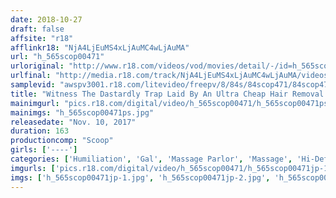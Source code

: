 ```yaml
---
date: 2018-10-27
draft: false
affsite: "r18"
afflinkr18: "NjA4LjEuMS4xLjAuMC4wLjAuMA"
url: "h_565scop00471"
urloriginal: "http://www.r18.com/videos/vod/movies/detail/-/id=h_565scop00471"
urlfinal: "http://media.r18.com/track/NjA4LjEuMS4xLjAuMC4wLjAuMA/videos/vod/movies/detail/-/id=h_565scop00471"
samplevid: "awspv3001.r18.com/litevideo/freepv/8/84s/84scop471/84scop471_dmb_w.mp4"
title: "Witness The Dastardly Trap Laid By An Ultra Cheap Hair Removal Salon That Lures Gal Bitches In With The Bait Of Super Cheap Hair Removal Sessions"
mainimgurl: "pics.r18.com/digital/video/h_565scop00471/h_565scop00471ps.jpg"
mainimgs: "h_565scop00471ps.jpg"
releasedate: "Nov. 10, 2017"
duration: 163
productioncomp: "Scoop"
girls: ['----']
categories: ['Humiliation', 'Gal', 'Massage Parlor', 'Massage', 'Hi-Def']
imgurls: ['pics.r18.com/digital/video/h_565scop00471/h_565scop00471jp-1.jpg', 'pics.r18.com/digital/video/h_565scop00471/h_565scop00471jp-2.jpg', 'pics.r18.com/digital/video/h_565scop00471/h_565scop00471jp-3.jpg', 'pics.r18.com/digital/video/h_565scop00471/h_565scop00471jp-4.jpg', 'pics.r18.com/digital/video/h_565scop00471/h_565scop00471jp-5.jpg', 'pics.r18.com/digital/video/h_565scop00471/h_565scop00471jp-6.jpg', 'pics.r18.com/digital/video/h_565scop00471/h_565scop00471jp-7.jpg', 'pics.r18.com/digital/video/h_565scop00471/h_565scop00471jp-8.jpg', 'pics.r18.com/digital/video/h_565scop00471/h_565scop00471jp-9.jpg', 'pics.r18.com/digital/video/h_565scop00471/h_565scop00471jp-10.jpg', 'pics.r18.com/digital/video/h_565scop00471/h_565scop00471jp-11.jpg', 'pics.r18.com/digital/video/h_565scop00471/h_565scop00471jp-12.jpg', 'pics.r18.com/digital/video/h_565scop00471/h_565scop00471jp-13.jpg', 'pics.r18.com/digital/video/h_565scop00471/h_565scop00471jp-14.jpg', 'pics.r18.com/digital/video/h_565scop00471/h_565scop00471jp-15.jpg', 'pics.r18.com/digital/video/h_565scop00471/h_565scop00471jp-16.jpg', 'pics.r18.com/digital/video/h_565scop00471/h_565scop00471jp-17.jpg', 'pics.r18.com/digital/video/h_565scop00471/h_565scop00471jp-18.jpg', 'pics.r18.com/digital/video/h_565scop00471/h_565scop00471jp-19.jpg', 'pics.r18.com/digital/video/h_565scop00471/h_565scop00471jp-20.jpg']
imgs: ['h_565scop00471jp-1.jpg', 'h_565scop00471jp-2.jpg', 'h_565scop00471jp-3.jpg', 'h_565scop00471jp-4.jpg', 'h_565scop00471jp-5.jpg', 'h_565scop00471jp-6.jpg', 'h_565scop00471jp-7.jpg', 'h_565scop00471jp-8.jpg', 'h_565scop00471jp-9.jpg', 'h_565scop00471jp-10.jpg', 'h_565scop00471jp-11.jpg', 'h_565scop00471jp-12.jpg', 'h_565scop00471jp-13.jpg', 'h_565scop00471jp-14.jpg', 'h_565scop00471jp-15.jpg', 'h_565scop00471jp-16.jpg', 'h_565scop00471jp-17.jpg', 'h_565scop00471jp-18.jpg', 'h_565scop00471jp-19.jpg', 'h_565scop00471jp-20.jpg']
---
```

